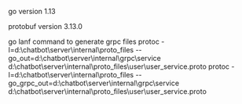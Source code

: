 go version 1.13

protobuf version 3.13.0


go lanf command to generate grpc files
protoc -I=d:\chatbot\server\internal\proto_files --go_out=d:\chatbot\server\internal\grpc\service d:\chatbot\server\internal\proto_files\user\user_service.proto
protoc -I=d:\chatbot\server\internal\proto_files --go_grpc_out=d:\chatbot\server\internal\grpc\service d:\chatbot\server\internal\proto_files\user\user_service.proto

